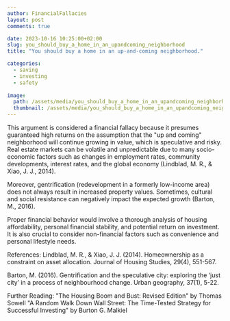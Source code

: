 ```yaml
---
author: FinancialFallacies
layout: post
comments: true

date: 2023-10-16 10:25:00+02:00  
slug: you_should_buy_a_home_in_an_upandcoming_neighborhood
title: "You should buy a home in an up-and-coming neighborhood."

categories:
  - saving
  - investing
  - safety
  
image:
  path: /assets/media/you_should_buy_a_home_in_an_upandcoming_neighborhood.jpg
  thumbnail: /assets/media/you_should_buy_a_home_in_an_upandcoming_neighborhood.jpg
---
```


This argument is considered a financial fallacy because it presumes guaranteed high returns on the assumption that the "up and coming" neighborhood will continue growing in value, which is speculative and risky. Real estate markets can be volatile and unpredictable due to many socio-economic factors such as changes in employment rates, community developments, interest rates, and the global economy (Lindblad, M. R., & Xiao, J. J., 2014).

Moreover, gentrification (redevelopment in a formerly low-income area) does not always result in increased property values. Sometimes, cultural and social resistance can negatively impact the expected growth (Barton, M., 2016).

Proper financial behavior would involve a thorough analysis of housing affordability, personal financial stability, and potential return on investment. It is also crucial to consider non-financial factors such as convenience and personal lifestyle needs.

References:
Lindblad, M. R., & Xiao, J. J. (2014). Homeownership as a constraint on asset allocation. Journal of Housing Studies, 29(4), 551-567.

Barton, M. (2016). Gentrification and the speculative city: exploring the ‘just city’ in a process of neighbourhood change. Urban geography, 37(1), 5-22.

Further Reading:
"The Housing Boom and Bust: Revised Edition" by Thomas Sowell
"A Random Walk Down Wall Street: The Time-Tested Strategy for Successful Investing" by Burton G. Malkiel
